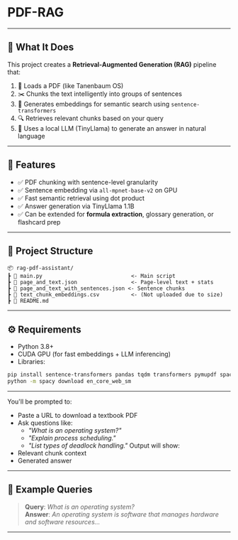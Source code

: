 # PDF-RAG

---

## 🧠 What It Does

This project creates a **Retrieval-Augmented Generation (RAG)** pipeline that:

1. 🧾 Loads a PDF (like Tanenbaum OS)
2. ✂️ Chunks the text intelligently into groups of sentences
3. 🧠 Generates embeddings for semantic search using `sentence-transformers`
4. 🔍 Retrieves relevant chunks based on your query
5. 🤖 Uses a local LLM (TinyLlama) to generate an answer in natural language

---

## 🚀 Features

- ✅ PDF chunking with sentence-level granularity  
- ✅ Sentence embedding via `all-mpnet-base-v2` on GPU  
- ✅ Fast semantic retrieval using dot product  
- ✅ Answer generation via TinyLlama 1.1B  
- ✅ Can be extended for **formula extraction**, glossary generation, or flashcard prep  

---

## 📁 Project Structure

```
📦 rag-pdf-assistant/
┣ 📄 main.py                            <- Main script
┣ 📄 page_and_text.json                 <- Page-level text + stats
┣ 📄 page_and_text_with_sentences.json <- Sentence chunks
┣ 📄 text_chunk_embeddings.csv          <- (Not uploaded due to size)
┣ 📄 README.md
```

---

## ⚙️ Requirements

- Python 3.8+
- CUDA GPU (for fast embeddings + LLM inferencing)
- Libraries:

```bash
pip install sentence-transformers pandas tqdm transformers pymupdf spacy torch
python -m spacy download en_core_web_sm
```

---
You'll be prompted to:
- Paste a URL to download a textbook PDF  
- Ask questions like:
  - *"What is an operating system?"*
  - *"Explain process scheduling."*
  - *"List types of deadlock handling."*
Output will show:
- Relevant chunk context
- Generated answer
---
## 📘 Example Queries
> **Query**: *What is an operating system?*  
> **Answer**: *An operating system is software that manages hardware and software resources...*
---
